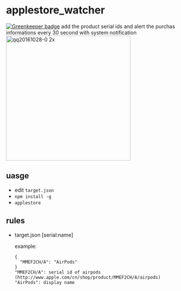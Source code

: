 # applestore_watcher

[![Greenkeeper badge](https://badges.greenkeeper.io/yeliex/applestore_watcher.svg)](https://greenkeeper.io/)
add the product serial ids and alert the purchas informations every 30 second with system notification
<img width="342" alt="qq20161028-0 2x" src="https://cloud.githubusercontent.com/assets/8470242/19799242/2328cf78-9d28-11e6-857e-4f5ef8b138c3.png">

## uasge 
- edit `target.json`
-  `npm install -g`
- `applestore`

## rules
- target.json [serial:name]
  
  example: 
  
  ```
  {
    "MMEF2CH/A": "AirPods"
  }
  "MMEF2CH/A": serial id of airpods (http://www.apple.com/cn/shop/product/MMEF2CH/A/airpods)
  "AirPods": display name
```
